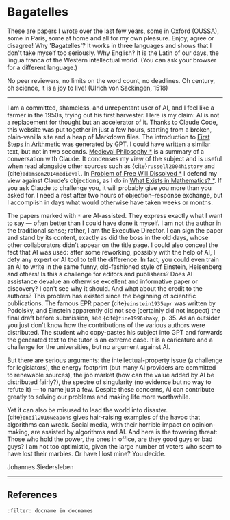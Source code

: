  # Bagatelles

These are papers I wrote over the last few years,
some in Oxford ([OUSSA](https://www.conted.ox.ac.uk/about/oussa)),
some in Paris, some at home and all for my own pleasure.
Enjoy, agree or disagree! 
Why 'Bagatelles'? It works in three languages and shows that I don't take myself too seriously.
Why English? It is the Latin of our days, the lingua franca of the Western intellectual world.
(You can ask your browser for a different language.) 

No peer reviewers, no limits on the word count, no deadlines. Oh century, oh science, it is a joy to live!
(Ulrich von Säckingen, 1518)

---

I am a committed, shameless, and unrepentant user of AI, and
I feel like a farmer in the 1950s, trying out his first harvester.
Here is my claim: AI is not a replacement for thought but an accelerator of it.
Thanks to Claude Code, this website was put together in just a few hours, starting from a broken, plain-vanilla site and a heap of Markdown files.
The introduction to [First Steps in Arithmetic](mathematics/arithmetic.md) was generated by GPT.
I could have written a similar text, but not in two seconds.
[Medieval Philosophy *](philosophy/34-medieval-philosophy.md) is a summary of a conversation with Claude.
It condenses my view of the subject and is useful when
read alongside other sources such as {cite}`russell2004history` and {cite}`adamson2014medieval`. In [Problem of Free Will Dissolved *](philosophy/36-free-will-1.md) 
I defend my view against Claude’s objections, as I do in [What Exists in Mathematics? *](philosophy/mathematics-existence.md).
If you ask Claude to challenge you, it will probably give you more than you asked for. 
I need a rest after two hours of objection–response exchange, but I accomplish in days what would otherwise have taken weeks or months.

The papers marked with `*` are AI-assisted.
They express exactly what I want to say — often better than I could have done it myself.
I am not the author in the traditional sense; rather, I am the Executive Director. 
I can sign the paper and stand by its content, exactly as did the boss in the old days,
whose other collaborators didn't appear on the title page. I could also conceal the fact that AI was used:
after some reworking, possibly with the help of AI, I defy any expert or AI tool to tell the difference. 
In fact, you could even train an AI to write in the same funny, old-fashioned style of Einstein, Heisenberg and others! 
Is this a challenge for editors and publishers? Does AI assistance devalue an otherwise excellent and informative paper or discovery?
I can't see why it should. And what about the credit to the authors? This problem has existed since the beginning of 
scientific publications.
The famous EPR paper {cite}`einstein1935epr` was written by Podolsky, 
and Einstein apparently did not see (certainly did not inspect) the final draft before submission, see {cite}`fine1996shaky`, p. 35.
As an outsider you just don't know how the contributions of the various authors were distributed. 
The student who copy-pastes his subject into GPT and forwards the
generated text to the tutor is an extreme case. It is a caricature and a challenge for the universities, 
but no argument against AI.

But there are serious arguments: the intellectual-property issue (a challenge for legislators), 
the energy footprint (but many AI providers are committed to renewable sources), 
the job market (how can the value added by AI be distributed fairly?), 
the spectre of singularity (no evidence but no way to refute it) — to name just a few.
Despite these concerns, AI can contribute greatly to solving our problems and making life more worthwhile. 

Yet it can also be misused to lead the world into disaster.
{cite}`oneil2016weapons` gives hair-raising examples of the havoc that algorithms can wreak.
Social media, with their horrible impact on opinion-making, are assisted by algorithms and AI.
And here is the towering threat: Those who hold the power, the ones in office, are they good guys or bad guys?
I am not too optimistic, given the large number of voters who seem to have lost their marbles. 
Or have I lost mine? You decide.

Johannes Siedersleben

---

## References

```{bibliography}
:filter: docname in docnames
```






<div style="margin-bottom: 100px;"></div>
